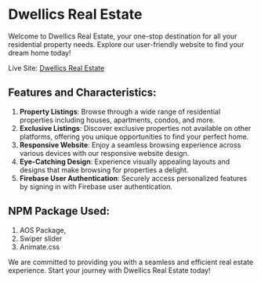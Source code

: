 # Dwellics Real Estate

Welcome to Dwellics Real Estate, your one-stop destination for all your residential property needs. Explore our user-friendly website to find your dream home today!

Live Site: [Dwellics Real Estate](https://dwellics.netlify.app/)

## Features and Characteristics:
1. **Property Listings**: Browse through a wide range of residential properties including houses, apartments, condos, and more.
2. **Exclusive Listings**: Discover exclusive properties not available on other platforms, offering you unique opportunities to find your perfect home.
3. **Responsive Website**: Enjoy a seamless browsing experience across various devices with our responsive website design.
4. **Eye-Catching Design**: Experience visually appealing layouts and designs that make browsing for properties a delight.
5. **Firebase User Authentication**: Securely access personalized features by signing in with Firebase user authentication.

## NPM Package Used:
1. AOS Package,
2. Swiper slider
3. Animate.css

We are committed to providing you with a seamless and efficient real estate experience. Start your journey with Dwellics Real Estate today!
